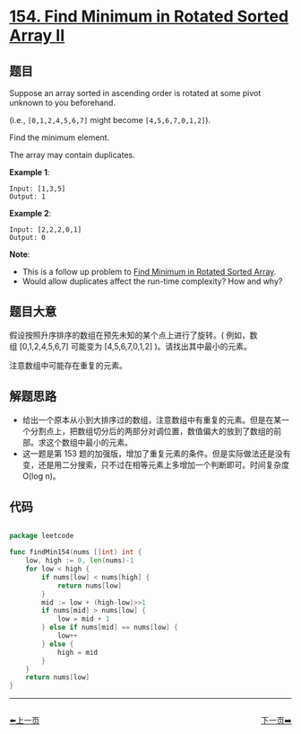 # [154. Find Minimum in Rotated Sorted Array II](https://leetcode.com/problems/find-minimum-in-rotated-sorted-array-ii/)


## 题目

Suppose an array sorted in ascending order is rotated at some pivot unknown to you beforehand.

(i.e., `[0,1,2,4,5,6,7]` might become `[4,5,6,7,0,1,2]`).

Find the minimum element.

The array may contain duplicates.

**Example 1**:

    Input: [1,3,5]
    Output: 1

**Example 2**:

    Input: [2,2,2,0,1]
    Output: 0

**Note**:

- This is a follow up problem to [Find Minimum in Rotated Sorted Array](https://leetcode.com/problems/find-minimum-in-rotated-sorted-array/description/).
- Would allow duplicates affect the run-time complexity? How and why?


## 题目大意

假设按照升序排序的数组在预先未知的某个点上进行了旋转。( 例如，数组 [0,1,2,4,5,6,7] 可能变为 [4,5,6,7,0,1,2] )。请找出其中最小的元素。

注意数组中可能存在重复的元素。

## 解题思路


- 给出一个原本从小到大排序过的数组，注意数组中有重复的元素。但是在某一个分割点上，把数组切分后的两部分对调位置，数值偏大的放到了数组的前部。求这个数组中最小的元素。
- 这一题是第 153 题的加强版，增加了重复元素的条件。但是实际做法还是没有变，还是用二分搜索，只不过在相等元素上多增加一个判断即可。时间复杂度 O(log n)。


## 代码

```go

package leetcode

func findMin154(nums []int) int {
	low, high := 0, len(nums)-1
	for low < high {
		if nums[low] < nums[high] {
			return nums[low]
		}
		mid := low + (high-low)>>1
		if nums[mid] > nums[low] {
			low = mid + 1
		} else if nums[mid] == nums[low] {
			low++
		} else {
			high = mid
		}
	}
	return nums[low]
}

```
----------------------------------------------
<div style="display: flex;justify-content: space-between;align-items: center;">
<p><a href="https://books.halfrost.com/leetcode/ChapterFour/0153.Find-Minimum-in-Rotated-Sorted-Array/">⬅️上一页</a></p>
<p><a href="https://books.halfrost.com/leetcode/ChapterFour/0155.Min-Stack/">下一页➡️</a></p>
</div>
